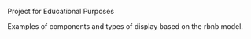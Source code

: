 Project for Educational Purposes

Examples of components and types of display based on the rbnb model.

